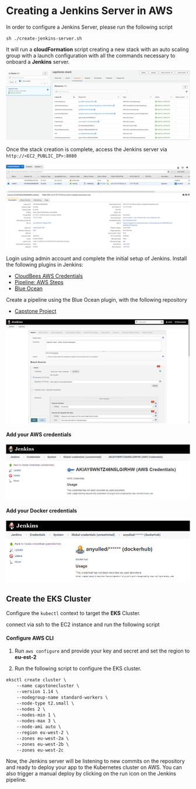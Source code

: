 # Creating a Jenkins Server in AWS

In order to configure a Jenkins Server, please run the following script

```shell script
sh ./create-jenkins-server.sh
``` 

It will run a **cloudFormation** script creating a new stack with an auto scaling group with a launch configuration with all the commands necessary to onboard a **Jenkins** server.

![create Stack](screenshots/create-stack.png)

Once the stack creation is complete, access the Jenkins server via `http://<EC2_PUBLIC_IP>:8080`

![EC2 Instance](screenshots/ec2-instance.png)

Login using admin account and complete the initial setup of Jenkins.
Install the following plugins in Jenkins:
 -   [CloudBees AWS Credentials](https://plugins.jenkins.io/aws-credentials/)
 -   [Pipeline: AWS Steps](https://plugins.jenkins.io/pipeline-aws/)
 -   [Blue Ocean](https://plugins.jenkins.io/blueocean/)

Create a pipeline using the Blue Ocean plugin, with the following repository
 - [Capstone Project](https://github.com/anyulled/capstone)
 
 ![Jenkins pipeline configuration](screenshots/jenkins-pipeline-configuration.png)

#### Add your **AWS** credentials

![AWS credentials](screenshots/aws-credentials.png)

#### Add your **Docker** credentials

![Docker credentials](screenshots/docker-credentials.png)

## Create the EKS Cluster

Configure the `kubectl` context to target the **EKS** Cluster.

connect via ssh to the EC2 instance and run the following script

#### Configure AWS CLI

1. Run `aws configure` and provide your key and secret and set the region to **eu-est-2**

2. Run the following script to configure the EKS cluster.

```shell script
eksctl create cluster \
    --name capstonecluster \
    --version 1.14 \
    --nodegroup-name standard-workers \
    --node-type t2.small \
    --nodes 2 \
    --nodes-min 1 \
    --nodes-max 3 \
    --node-ami auto \
    --region eu-west-2 \
    --zones eu-west-2a \
    --zones eu-west-2b \
    --zones eu-west-2c 
```

Now, the Jenkins server will be listening to new commits on the repository and ready to deploy your app to the Kubernetes cluster on AWS. You can also trigger a manual deploy by clicking on the run icon on the Jenkins pipeline.